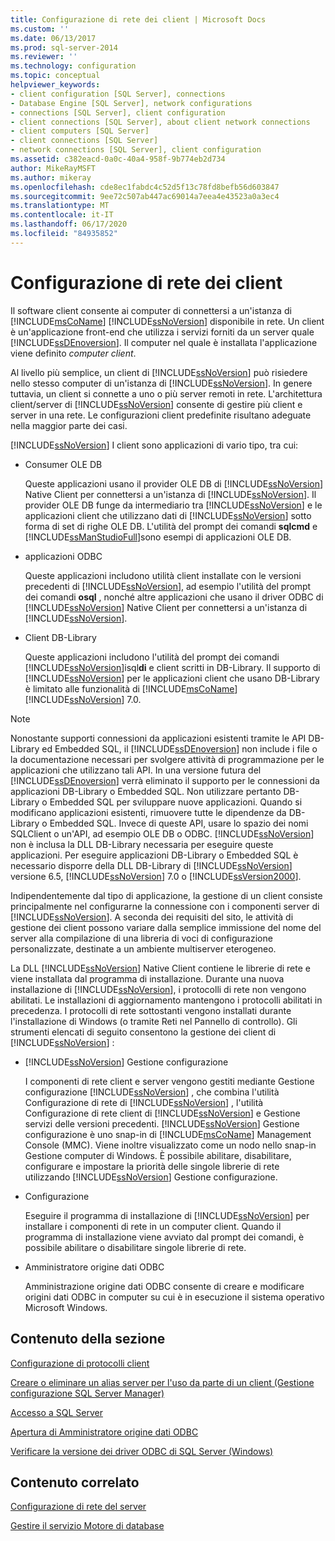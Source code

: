 ```yaml
---
title: Configurazione di rete dei client | Microsoft Docs
ms.custom: ''
ms.date: 06/13/2017
ms.prod: sql-server-2014
ms.reviewer: ''
ms.technology: configuration
ms.topic: conceptual
helpviewer_keywords:
- client configuration [SQL Server], connections
- Database Engine [SQL Server], network configurations
- connections [SQL Server], client configuration
- client connections [SQL Server], about client network connections
- client computers [SQL Server]
- client connections [SQL Server]
- network connections [SQL Server], client configuration
ms.assetid: c382eacd-0a0c-40a4-958f-9b774eb2d734
author: MikeRayMSFT
ms.author: mikeray
ms.openlocfilehash: cde8ec1fabdc4c52d5f13c78fd8befb56d603847
ms.sourcegitcommit: 9ee72c507ab447ac69014a7eea4e43523a0a3ec4
ms.translationtype: MT
ms.contentlocale: it-IT
ms.lasthandoff: 06/17/2020
ms.locfileid: "84935852"
---
```

# <a name="client-network-configuration"></a>Configurazione di rete dei client
  Il software client consente ai computer di connettersi a un'istanza di [!INCLUDE[msCoName](../../includes/msconame-md.md)] [!INCLUDE[ssNoVersion](../../includes/ssnoversion-md.md)] disponibile in rete. Un client è un'applicazione front-end che utilizza i servizi forniti da un server quale [!INCLUDE[ssDEnoversion](../../includes/ssdenoversion-md.md)]. Il computer nel quale è installata l'applicazione viene definito *computer client*.  
  
 Al livello più semplice, un client di [!INCLUDE[ssNoVersion](../../includes/ssnoversion-md.md)] può risiedere nello stesso computer di un'istanza di [!INCLUDE[ssNoVersion](../../includes/ssnoversion-md.md)]. In genere tuttavia, un client si connette a uno o più server remoti in rete. L'architettura client/server di [!INCLUDE[ssNoVersion](../../includes/ssnoversion-md.md)] consente di gestire più client e server in una rete. Le configurazioni client predefinite risultano adeguate nella maggior parte dei casi.  
  
 [!INCLUDE[ssNoVersion](../../includes/ssnoversion-md.md)] I client sono applicazioni di vario tipo, tra cui:  
  
-   Consumer OLE DB  
  
     Queste applicazioni usano il provider OLE DB di [!INCLUDE[ssNoVersion](../../includes/ssnoversion-md.md)] Native Client per connettersi a un'istanza di [!INCLUDE[ssNoVersion](../../includes/ssnoversion-md.md)]. Il provider OLE DB funge da intermediario tra [!INCLUDE[ssNoVersion](../../includes/ssnoversion-md.md)] e le applicazioni client che utilizzano dati di [!INCLUDE[ssNoVersion](../../includes/ssnoversion-md.md)] sotto forma di set di righe OLE DB. L'utilità del prompt dei comandi **sqlcmd** e [!INCLUDE[ssManStudioFull](../../includes/ssmanstudiofull-md.md)]sono esempi di applicazioni OLE DB.  
  
-   applicazioni ODBC  
  
     Queste applicazioni includono utilità client installate con le versioni precedenti di [!INCLUDE[ssNoVersion](../../includes/ssnoversion-md.md)], ad esempio l'utilità del prompt dei comandi **osql** , nonché altre applicazioni che usano il driver ODBC di [!INCLUDE[ssNoVersion](../../includes/ssnoversion-md.md)] Native Client per connettersi a un'istanza di [!INCLUDE[ssNoVersion](../../includes/ssnoversion-md.md)].  
  
-   Client DB-Library  
  
     Queste applicazioni includono l'utilità del prompt dei comandi [!INCLUDE[ssNoVersion](../../includes/ssnoversion-md.md)]isql**di** e client scritti in DB-Library. Il supporto di [!INCLUDE[ssNoVersion](../../includes/ssnoversion-md.md)] per le applicazioni client che usano DB-Library è limitato alle funzionalità di [!INCLUDE[msCoName](../../includes/msconame-md.md)] [!INCLUDE[ssNoVersion](../../includes/ssnoversion-md.md)] 7.0.  
  
> [!NOTE]  
>  Nonostante supporti connessioni da applicazioni esistenti tramite le API DB-Library ed Embedded SQL, il [!INCLUDE[ssDEnoversion](../../includes/ssdenoversion-md.md)] non include i file o la documentazione necessari per svolgere attività di programmazione per le applicazioni che utilizzano tali API. In una versione futura del [!INCLUDE[ssDEnoversion](../../includes/ssdenoversion-md.md)] verrà eliminato il supporto per le connessioni da applicazioni DB-Library o Embedded SQL. Non utilizzare pertanto DB-Library o Embedded SQL per sviluppare nuove applicazioni. Quando si modificano applicazioni esistenti, rimuovere tutte le dipendenze da DB-Library o Embedded SQL. Invece di queste API, usare lo spazio dei nomi SQLClient o un'API, ad esempio OLE DB o ODBC. [!INCLUDE[ssNoVersion](../../includes/ssnoversion-md.md)] non è inclusa la DLL DB-Library necessaria per eseguire queste applicazioni. Per eseguire applicazioni DB-Library o Embedded SQL è necessario disporre della DLL DB-Library di [!INCLUDE[ssNoVersion](../../includes/ssnoversion-md.md)] versione 6.5, [!INCLUDE[ssNoVersion](../../includes/ssnoversion-md.md)] 7.0 o [!INCLUDE[ssVersion2000](../../includes/ssversion2000-md.md)].  
  
 Indipendentemente dal tipo di applicazione, la gestione di un client consiste principalmente nel configurarne la connessione con i componenti server di [!INCLUDE[ssNoVersion](../../includes/ssnoversion-md.md)]. A seconda dei requisiti del sito, le attività di gestione dei client possono variare dalla semplice immissione del nome del server alla compilazione di una libreria di voci di configurazione personalizzate, destinate a un ambiente multiserver eterogeneo.  
  
 La DLL [!INCLUDE[ssNoVersion](../../includes/ssnoversion-md.md)] Native Client contiene le librerie di rete e viene installata dal programma di installazione. Durante una nuova installazione di [!INCLUDE[ssNoVersion](../../includes/ssnoversion-md.md)], i protocolli di rete non vengono abilitati. Le installazioni di aggiornamento mantengono i protocolli abilitati in precedenza. I protocolli di rete sottostanti vengono installati durante l'installazione di Windows (o tramite Reti nel Pannello di controllo). Gli strumenti elencati di seguito consentono la gestione dei client di [!INCLUDE[ssNoVersion](../../includes/ssnoversion-md.md)] :  
  
-   [!INCLUDE[ssNoVersion](../../includes/ssnoversion-md.md)] Gestione configurazione  
  
     I componenti di rete client e server vengono gestiti mediante Gestione configurazione [!INCLUDE[ssNoVersion](../../includes/ssnoversion-md.md)] , che combina l'utilità Configurazione di rete di [!INCLUDE[ssNoVersion](../../includes/ssnoversion-md.md)] , l'utilità Configurazione di rete client di [!INCLUDE[ssNoVersion](../../includes/ssnoversion-md.md)] e Gestione servizi delle versioni precedenti. [!INCLUDE[ssNoVersion](../../includes/ssnoversion-md.md)] Gestione configurazione è uno snap-in di [!INCLUDE[msCoName](../../includes/msconame-md.md)] Management Console (MMC). Viene inoltre visualizzato come un nodo nello snap-in Gestione computer di Windows. È possibile abilitare, disabilitare, configurare e impostare la priorità delle singole librerie di rete utilizzando [!INCLUDE[ssNoVersion](../../includes/ssnoversion-md.md)] Gestione configurazione.  
  
-   Configurazione  
  
     Eseguire il programma di installazione di [!INCLUDE[ssNoVersion](../../includes/ssnoversion-md.md)] per installare i componenti di rete in un computer client. Quando il programma di installazione viene avviato dal prompt dei comandi, è possibile abilitare o disabilitare singole librerie di rete.  
  
-   Amministratore origine dati ODBC  
  
     Amministrazione origine dati ODBC consente di creare e modificare origini dati ODBC in computer su cui è in esecuzione il sistema operativo Microsoft Windows.  
  
## <a name="in-this-section"></a>Contenuto della sezione  
 [Configurazione di protocolli client](configure-client-protocols.md)  
  
 [Creare o eliminare un alias server per l'uso da parte di un client &#40;Gestione configurazione SQL Server Manager&#41;](create-or-delete-a-server-alias-for-use-by-a-client.md)  
  
 [Accesso a SQL Server](logging-in-to-sql-server.md)  
  
 [Apertura di Amministratore origine dati ODBC](open-the-odbc-data-source-administrator.md)  
  
 [Verificare la versione dei driver ODBC di SQL Server &#40;Windows&#41;](check-the-odbc-sql-server-driver-version-windows.md)  
  
## <a name="related-content"></a>Contenuto correlato  
 [Configurazione di rete del server](server-network-configuration.md)  
  
 [Gestire il servizio Motore di database](manage-the-database-engine-services.md)  
  
  
